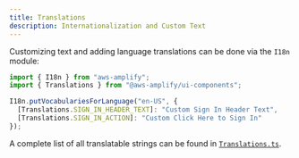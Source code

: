 ```yaml
---
title: Translations
description: Internationalization and Custom Text
---
```


Customizing text and adding language translations can be done via the `I18n` module:

```js
import { I18n } from "aws-amplify";
import { Translations } from "@aws-amplify/ui-components";

I18n.putVocabulariesForLanguage("en-US", {
  [Translations.SIGN_IN_HEADER_TEXT]: "Custom Sign In Header Text",
  [Translations.SIGN_IN_ACTION]: "Custom Click Here to Sign In"
});
```

A complete list of all translatable strings can be found in [`Translations.ts`](https://github.com/aws-amplify/amplify-js/blob/main/packages/amplify-ui-components/src/common/Translations.ts).

